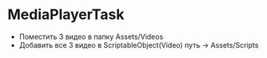 # MediaPlayerTask
 * Поместить 3 видео в папку Assets/Videos
 * Добавить все 3 видео в ScriptableObject(Video) путь -> Assets/Scripts
